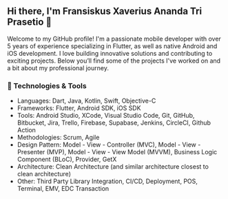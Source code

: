 ## Hi there, I'm Fransiskus Xaverius Ananda Tri Prasetio 👋

Welcome to my GitHub profile! I'm a passionate mobile developer with over 5 years of experience specializing in Flutter, as well as native Android and iOS development. I love building innovative solutions and contributing to exciting projects. Below you’ll find some of the projects I've worked on and a bit about my professional journey.

### 🔧 Technologies & Tools
- Languages: Dart, Java, Kotlin, Swift, Objective-C
- Frameworks: Flutter, Android SDK, iOS SDK
- Tools: Android Studio, XCode, Visual Studio Code, Git, GitHub, Bitbucket, Jira, Trello, Firebase, Supabase, Jenkins, CircleCI, Github Action
- Methodologies: Scrum, Agile
- Design Pattern: Model - View - Controller (MVC), Model - View - Presenter (MVP), Model - View - View Model (MVVM), Business Logic Component (BLoC), Provider, GetX
- Architecture: Clean Architecture (and similar architecture closest to clean architecture)
- Other: Third Party Library Integration, CI/CD, Deployment, POS, Terminal, EMV, EDC Transaction
